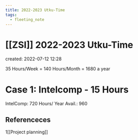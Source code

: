 ```yaml
---
title: 2022-2023 Utku-Time
tags:
  - fleeting_note
---
```


# [[ZSI]] 2022-2023 Utku-Time
created: 2022-07-12 12:28

35 Hours/Week = 140 Hours/Month = 1680 a year

# Case 1: Intelcomp - 15 Hours
IntelComp: 720 Hours/ Year
Avail.: 960

## Referenceces
1[[Project planning]]
